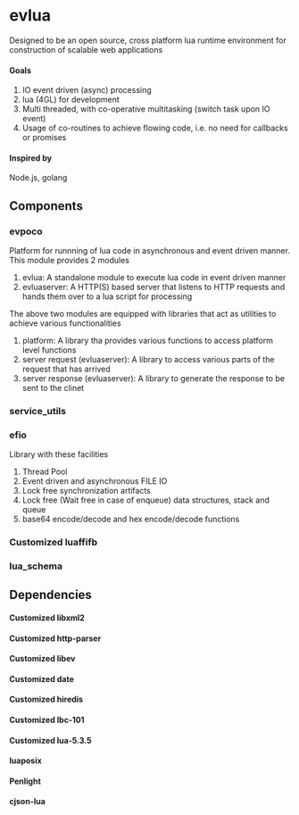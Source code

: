 # evlua

Designed to be an open source, cross platform lua runtime environment for construction of scalable web applications

#### Goals
1. IO event driven (async) processing
2. lua (4GL) for development
3. Multi threaded, with co-operative multitasking (switch task upon IO event)
4. Usage of co-routines to achieve flowing code, i.e. no need for callbacks or promises

#### Inspired by
Node.js, golang


## Components
### evpoco
Platform for runnning of lua code in asynchronous and event driven manner. 
This module provides 2 modules

1. evlua: A standalone module to execute lua code in event driven manner
2. evluaserver: A HTTP(S) based server that listens to HTTP requests and hands them over to a lua script for processing

The above two modules are equipped with libraries that act as utilities to achieve various functionalities

1. platform: A library tha provides various functions to access platform level functions
2. server request (evluaserver): A library to access various parts of the request that has arrived
3. server response (evluaserver): A library to generate the response to be sent to the clinet


### service_utils


### efio
Library with these facilities 

1. Thread Pool
2. Event driven and asynchronous FILE IO
3. Lock free synchronization artifacts
4. Lock free (Wait free in case of enqueue) data structures, stack and queue
5. base64 encode/decode and hex encode/decode functions


### Customized luaffifb


### lua_schema


## Dependencies

#### Customized libxml2

#### Customized http-parser

#### Customized libev

#### Customized date

#### Customized hiredis

#### Customized lbc-101

#### Customized lua-5.3.5

#### luaposix

#### Penlight

#### cjson-lua


